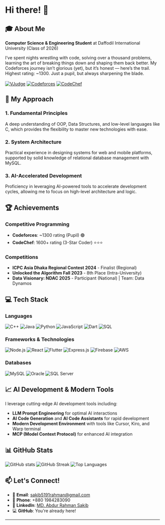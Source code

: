 # Hi there! 👋


## 🎓 About Me

**Computer Science & Engineering Student** at Daffodil International University (Class of 2026)

I’ve spent nights wrestling with code, solving over a thousand problems, learning the art of breaking things down and shaping them back better. My Codeforces journey isn’t glorious (yet), but it’s honest — here’s the trail. Highest rating: ~1300. Just a pupil, but always sharpening the blade.
</br> </br>
[![VJudge](https://img.shields.io/badge/VJudge-FF6B35?style=for-the-badge&logo=v&logoColor=white)](https://vjudge.net/user/Nahid112376)
[![Codeforces](https://img.shields.io/badge/Codeforces-1F8ACB?style=for-the-badge&logo=codeforces&logoColor=white)](https://codeforces.com/profile/_flood)
[![CodeChef](https://img.shields.io/badge/CodeChef-5B4638?style=for-the-badge&logo=codechef&logoColor=white)](https://www.codechef.com/users/bartazable666)

## 🚀 My Approach

### 1. **Fundamental Principles**
A deep understanding of OOP, Data Structures, and low-level languages like C, which provides the flexibility to master new technologies with ease.

### 2. **System Architecture** 
Practical experience in designing systems for web and mobile platforms, supported by solid knowledge of relational database management with MySQL.

### 3. **AI-Accelerated Development**
Proficiency in leveraging AI-powered tools to accelerate development cycles, allowing me to focus on high-level architecture and logic.

## 🏆 Achievements

### Competitive Programming
- **Codeforces**: ~1300 rating (Pupil) 🟢
- **CodeChef**: 1600+ rating (3-Star Coder) ⭐⭐⭐

### Competitions
- **ICPC Asia Dhaka Regional Contest 2024** - Finalist (Regional)
- **Unlocked the Algorithm Fall 2023** - 8th Place (Intra-University)
- **Data Visionary: NDAC 2025** - Participant (National) | Team: Data Dynamos


## 💻 Tech Stack

### Languages
![C++](https://img.shields.io/badge/C++-00599C?style=for-the-badge&logo=cplusplus&logoColor=white)
![Java](https://img.shields.io/badge/Java-ED8B00?style=for-the-badge&logo=openjdk&logoColor=white)
![Python](https://img.shields.io/badge/Python-3776AB?style=for-the-badge&logo=python&logoColor=white)
![JavaScript](https://img.shields.io/badge/JavaScript-F7DF1E?style=for-the-badge&logo=javascript&logoColor=black)
![Dart](https://img.shields.io/badge/Dart-0175C2?style=for-the-badge&logo=dart&logoColor=white)
![SQL](https://img.shields.io/badge/SQL-4479A1?style=for-the-badge&logo=mysql&logoColor=white)

### Frameworks & Technologies
![Node.js](https://img.shields.io/badge/Node.js-43853D?style=for-the-badge&logo=node.js&logoColor=white)
![React](https://img.shields.io/badge/React-20232A?style=for-the-badge&logo=react&logoColor=61DAFB)
![Flutter](https://img.shields.io/badge/Flutter-02569B?style=for-the-badge&logo=flutter&logoColor=white)
![Express.js](https://img.shields.io/badge/Express.js-404D59?style=for-the-badge)
![Firebase](https://img.shields.io/badge/Firebase-039BE5?style=for-the-badge&logo=firebase&logoColor=white)
![AWS](https://img.shields.io/badge/Amazon_AWS-232F3E?style=for-the-badge&logo=amazon-aws&logoColor=white)

### Databases
![MySQL](https://img.shields.io/badge/MySQL-005C84?style=for-the-badge&logo=mysql&logoColor=white)
![Oracle](https://img.shields.io/badge/Oracle-F80000?style=for-the-badge&logo=oracle&logoColor=white)
![SQL Server](https://img.shields.io/badge/Microsoft_SQL_Server-CC2927?style=for-the-badge&logo=microsoft-sql-server&logoColor=white)

## 📈 AI Development & Modern Tools

I leverage cutting-edge AI development tools including:
- **LLM Prompt Engineering** for optimal AI interactions
- **AI Code Generation** and **AI Code Assistants** for rapid development
- **Modern Development Environment** with tools like Cursor, Kiro, and Warp terminal
- **MCP (Model Context Protocol)** for enhanced AI integration

## 📊 GitHub Stats

![GitHub stats](https://github-readme-stats.vercel.app/api?username=nahid0-0&show_icons=true&theme=radical&count_private=true) 
![GitHub Streak](https://github-readme-streak-stats.herokuapp.com/?user=nahid0-0&theme=radical) 
![Top Languages](https://github-readme-stats.vercel.app/api/top-langs/?username=nahid0-0&layout=compact&theme=radical&langs_count=8)

## 📫 Let's Connect!

- 📧 **Email**: sakib5191rahman@gmail.com
- 📱 **Phone**: +880 1984283090
- 💼 **LinkedIn**: [MD. Abdur Rahman Sakib](https://www.linkedin.com/in/md-abdur-rahman-sakib-8237b0322)
- 💻 **GitHub**: You're already here!

---

